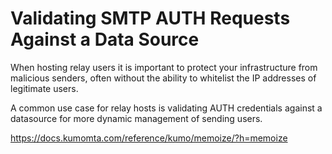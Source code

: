 # Validating SMTP AUTH Requests Against a Data Source

When hosting relay users it is important to protect your infrastructure from malicious senders, often without the ability to whitelist the IP addresses of legitimate users.

A common use case for relay hosts is validating AUTH credentials against a datasource for more dynamic management of sending users.

https://docs.kumomta.com/reference/kumo/memoize/?h=memoize